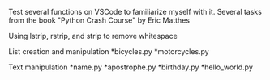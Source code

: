 Test several functions on VSCode to familiarize myself with it.
Several tasks from the book "Python Crash Course" by Eric Matthes

Using lstrip, rstrip, and strip to remove whitespace

List creation and manipulation
    *bicycles.py
    *motorcycles.py

Text manipulation
    *name.py
    *apostrophe.py
    *birthday.py
    *hello_world.py